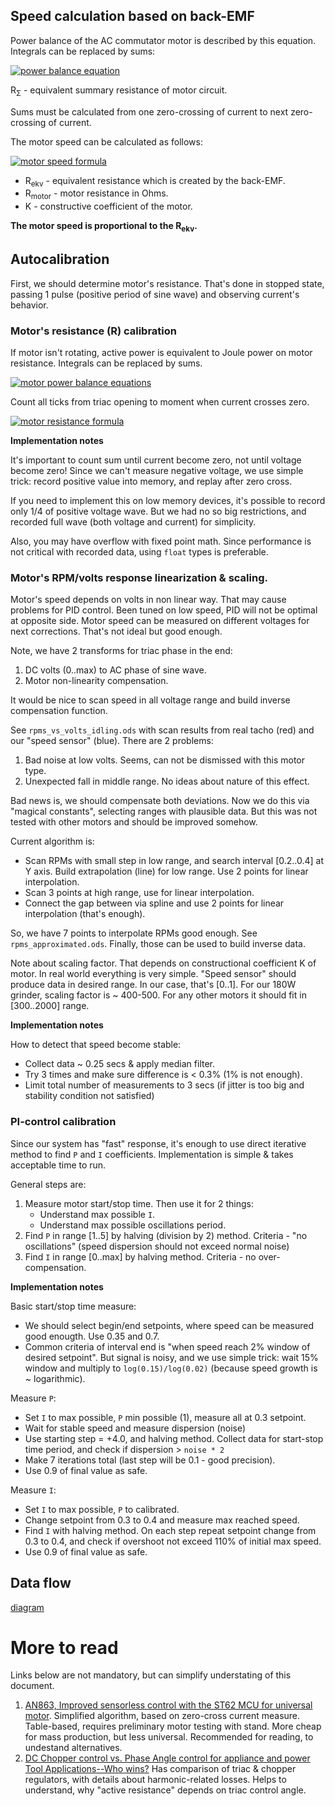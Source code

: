 ## Speed calculation based on back-EMF

Power balance of the AC commutator motor is described by this equation. Integrals can be
replaced by sums:

[![power balance equation](http://mathurl.com/yallc7kg.png)](http://mathurl.com/yallc7kg)

R<sub>&Sigma;</sub> - equivalent summary resistance of motor circuit.

Sums must be calculated from one zero-crossing of current to next zero-crossing of current.

The motor speed can be calculated as follows:

[![motor speed formula](http://mathurl.com/y7m5ccnq.png)](http://mathurl.com/y7m5ccnq)

- R<sub>ekv</sub> - equivalent resistance which is created by the back-EMF.
- R<sub>motor</sub> - motor resistance in Ohms.
- K - constructive coefficient of the motor.

__The motor speed is proportional to the R<sub>ekv</sub>.__


## Autocalibration

First, we should determine motor's resistance. That's done in
stopped state, passing 1 pulse (positive period of sine wave) and observing
current's behavior.


### Motor's resistance (R) calibration

If motor isn't rotating, active power is equivalent to Joule power
on motor resistance. Integrals can be replaced by sums.

[![motor power balance equations](http://mathurl.com/ybwtldyx.png)](http://mathurl.com/ybwtldyx)

Count all ticks from triac opening to moment
when current crosses zero.

[![motor resistance formula](http://mathurl.com/y83s3tu6.png)](http://mathurl.com/y83s3tu6)

**Implementation notes**

It's important to count sum until current become zero, not until voltage become
zero! Since we can't measure negative voltage, we use simple trick: record
positive value into memory, and replay after zero cross.

If you need to implement this on low memory devices, it's possible to record
only 1/4 of positive voltage wave. But we had no so big restrictions, and
recorded full wave (both voltage and current) for simplicity.

Also, you may have overflow with fixed point math. Since performance is not
critical with recorded data, using `float` types is preferable.


### Motor's RPM/volts response linearization & scaling.

Motor's speed depends on volts in non linear way. That may cause problems for
PID control. Been tuned on low speed, PID will not be optimal at opposite side.
Motor speed can be measured on different voltages for next corrections. That's
not ideal but good enough.

Note, we have 2 transforms for triac phase in the end:

1. DC volts (0..max) to AC phase of sine wave.
2. Motor non-linearity compensation.

It would be nice to scan speed in all voltage range and build inverse
compensation function.

See `rpms_vs_volts_idling.ods` with scan results from real tacho (red) and our
"speed sensor" (blue). There are 2 problems:

1. Bad noise at low volts. Seems, can not be dismissed with this motor type.
2. Unexpected fall in middle range. No ideas about nature of this effect.

Bad news is, we should compensate both deviations. Now we do this via "magical
constants", selecting ranges with plausible data. But this was not tested with
other motors and should be improved somehow.

Current algorithm is:

- Scan RPMs with small step in low range, and search interval [0.2..0.4]
  at Y axis. Build extrapolation (line) for low range. Use 2 points for linear
  interpolation.
- Scan 3 points at high range, use for linear interpolation.
- Connect the gap between via spline and use 2 points for linear interpolation
  (that's enough).

So, we have 7 points to interpolate RPMs good enough. See
`rpms_approximated.ods`. Finally, those can be used to build inverse data.

Note about scaling factor. That depends on constructional coefficient K of motor.
In real world everything is very simple. "Speed sensor" should produce data in
desired range. In our case, that's [0..1]. For our 180W grinder, scaling factor
is ~ 400-500. For any other motors it should fit in [300..2000] range.

**Implementation notes**

How to detect that speed become stable:

- Collect data ~ 0.25 secs & apply median filter.
- Try 3 times and make sure difference is < 0.3% (1% is not enough).
- Limit total number of measurements to 3 secs (if jitter is too big and
  stability condition not satisfied)


### PI-control calibration

Since our system has "fast" response, it's enough to use direct iterative
method to find `P` and `I` coefficients. Implementation is simple & takes acceptable
time to run.

General steps are:

1. Measure motor start/stop time. Then use it for 2 things:
   - Understand max possible `I`.
   - Understand max possible oscillations period.
2. Find `P` in range [1..5] by halving (division by 2) method. Criteria -
   "no oscillations" (speed dispersion should not exceed normal noise)
3. Find `I` in range [0..max] by halving method. Criteria - no over-compensation.


**Implementation notes**

Basic start/stop time measure:

- We should select begin/end setpoints, where speed can be measured good enougth.
  Use 0.35 and 0.7.
- Common criteria of interval end is "when speed reach 2% window of desired
  setpoint". But signal is noisy, and we use simple trick: wait 15% window and
  multiply to `log(0.15)/log(0.02)` (because speed growth is ~ logarithmic).

Measure `P`:

- Set `I` to max possible, `P` min possible (1), measure all at 0.3 setpoint.
- Wait for stable speed and measure dispersion (noise)
- Use starting step = +4.0, and halving method. Collect data for start-stop
  time period, and check if dispersion > `noise * 2`
- Make 7 iterations total (last step will be 0.1 - good precision).
- Use 0.9 of final value as safe.

Measure `I`:

- Set `I` to max possible, `P` to calibrated.
- Change setpoint from 0.3 to 0.4 and measure max reached speed.
- Find `I` with halving method. On each step repeat setpoint change from 0.3
  to 0.4, and check if overshoot not exceed 110% of initial max speed.
- Use 0.9 of final value as safe.


## Data flow

[diagram](https://www.draw.io/?lightbox=1&highlight=0000ff&edit=_blank&layers=1&nav=1&page=1#R%3Cmxfile%3E%3Cdiagram%20id%3D%229bc443ba-6071-7a84-ef12-a10f0f5354f1%22%20name%3D%22Main%22%3E7Vxtc5s4EP41nrn7gEcSSMDHxE2bm7m2mSa99j51MMg2F2I8GOft159kkEES2NgWidM2nqawgMDaZ%2FfZXS0Z2KO7xw9ZsJh9TCOaDBCIHgf2uwFC0MM2%2B49LngoJxk4hmGZxVJ5UCa7jZ1oKQSldxRFdSifmaZrk8UIWhul8TsNckgVZlj7Ip03SRL7rIphSTXAdBoku%2FRZH%2BayQesit5Jc0ns7EnSHxiyPjILydZulqXt5vgOzJ%2Bqc4fBeIscovupwFUfpQE9kXA3uUpWlebN09jmjC51ZMW3Hd%2B5ajm%2BfO6DzvcoHjhK7veT6IIJ74xLNKxd0HyYqKr7B%2B0PxJTA6dR2d8jtlemATLZRwO7PNZfpcwAWSb7NbZ03e2A8TOv3xniDDb1x9Q6DfIpjRveypcnEQjSW%2Fld%2FpA0zvKbsNOeKi0hcspntUUJWQZTYI8vpe1HZSgmW6G29zhKo3Z4yJQAtwW45TwdjxliGW6ykJaXlWffmUgx3GGHnahg4rfvjQsxmAIqoOeK9%2BkmDHtJkw3wVPttAU%2FYVk%2Fg23UJq0SrbHRESfQ04ByleZMqTEflmYDxMZks4Q1%2BOT0MZcBk9Fl%2FByM1ydwzJRPzM7G5wP8jkmCVZ4uCy%2FBLwiSeDpn2wmd8KHuaZbHzHjPSnGeLph0uQjCeD694TvvLIdJJuk8vy4fpMFSShEfjT5uRZnQHsSSvjyn3K%2BhEMIGGArrb0KcpKR9NCIsdW%2FTXTIg5UI8T%2Be0mzljcen7mD9kcfgxzr%2BL69h2caa71fALWylFzht0BrbsDIhAhWFn4PlDt3bY6eQMTJi6mO8asK4XlEacf4MkXLHZSzMNamsSpFEJjIdZnNNrZpH86AMLGmSMmTBGRzZGDIBujKjJGPEWlR9sjQ5snbQRc0NZmiT09SfNdWXsYpvbtTptSCCgPm2Q9OHEHD3%2BuMniIBwgknBXP2ZzRqZ8K6zNonrs1ecVbty%2BmFiCGya2EY9%2BL%2FPq61zA3KdgwzTLZ%2Bk0nQfJRSU9l2etTgmNbh63cIlKEv%2FRPH8qY35O7ExU3f%2FvdM3XW%2FVQZ4xWBO1khyPdPrQ92eEQuLGdgyO0tlu5XsutKjwUgxpz%2BoIca4a4WCVLlpQh8AfkvhVY7N8aweDy%2BU8NXj9PmAeRs9GsMGe%2FyU9C1OQnnXZkHWzOIt2Uou8H7gpPipJZyCLP2ybB3%2BUE%2B2EXTydl3S3uyG45ukZpwqaXn277If%2BsvVyW3tKmI60zeSoBrC8rybU1R9Y9hN05VI%2BBqqdnQOFkOvxy9fHHx7PvZjxU6XtCpktmbrpTuoujaE2eSTCmyfmmHFQDRlkQaoeSDph2JKvGuKmJlV9jUK8rNRkpGEKHOEaAZLmqn7SgYsbpZLKk5hXfY9VqnbwaNPo3ldoiJbX1PDN%2BgagVkD69gtPoFT5%2Bvvn85ceXi%2Bu%2Frm%2FOPo0uioLV59ndz%2BUnhGUc7Scs5igIsRXzNuM3bKQM67%2BI19BLmKMkDW%2BZyOFR7e3ls%2B5Fjk%2BaikRJpE1QTZqUulyZN8E98qaapyszMCap5V%2FtTqs70LpkYp2d2YaJAIDECKIwUCqzoGscUg1lFHwEhtj3EcU%2BDiKXji09VDHGWEess4i84lT4R11ncRXaMFNa9SE%2BoLTayzqLhhOdvLrhpPei%2FnaU7V3UPzXkqUV9YJuJfHzSY0akoQf26GawxGm%2B70jwsImAyxXN4mJJsBjiODLZCiLntBJrTJSqkavENV1B5IIdA%2FUJIT23Ygm14eVdk9Gyjq92szASFWPfTBiM1WqZ5amuop9YBOok80%2Ba5LxHhhd7Ibi32DzcFzrHwCK%2FQM2XKJEHaSz4ej0t7usq0tdgR6ts%2FQWZiiSdcCVxgINxzA9%2B%2FevTzU%2BsKEsj6ldWFNEJ9vCcsWNmuCvjO3rFre%2FFNIyUfK1zlLTvWpq64k0w2Uq9WCmO73u%2BR6CCp9pCXeen2xUxHMICkzGwMYF0gqMgGm86%2F06k2GEK0kpJI1j%2F9LRcc6QR%2BCxJVcCD%2BjID%2FV7uDmDvvGIHtPn1EGPoIgfarm%2FLlUTig2Ehh8B2HE9JwXuEfVOCXfSTRPG9aCipwqFnmqU8TMxSBtz5lHMtAJZYBheXsqeoXW2Gfk3GyFGcsSA3Tvl1bG45TTJbzoNSZPmgoRo44p%2FmALvFl5hYnaq6ro%2BtMkMVwJD0E1%2Brs6Ev1nM8LdtzqF5ac3aWfHa07TTWCSqnvE%2BFutXFbu%2Fs6VLB7Nz%2BIzBwZKrfL3JEomqalNFvVu7MygCqvOf2xsr6vbC9rdOreQROoOxKjyDgngjLNlSRwsn09IjRJAmaqzKBoYvEG1Sik8oQJxJpVEvtXTfi1tDYJeOxHdqAWetkHFqH5MhHcRx6BZLTfBk44x8dU%2BGEfzTHfRhJinUUM3Xy%2FeC1r7sjSu1GtD63pSDq%2BdjdklsfgFPYSyQGhjb26nQ7BGs4mlvO70TdE7ZZ93iYf7ZS7sGLN6Ke3Dc1I0dOIl11edgQLWv3kV%2BqPBp3qJEch9eXXz%2FdvO0OJY1OmxLPBkyJareJ%2FBEBuXneEgnXsS8AIGlYWxnACHNCtxePpPHmC4f%2Fms9hk8k%2Bp%2BZf1EUg%2FtoFAQ7BEBLk%2BqDb%2B7iHqF0vSlWrPYVwbQlr%2B8g0iLx0nz8CCi97zW9HNKzBmGjzb3gVWbeaHU0Ob7d7v7bgVa1VyoN0bTPQh7I7MuohGNerYmX3JWe51gbMt0N1DcARQDXRdmA72FRdVLZeS3%2BPzUwWqL9RtreZvmTd6KV6hDTzde2hX%2Fs5sOVeH7irMe8bHjd8hbLcs8%2BzmX2fcUNickh9VbwIxD3MtyAvuzVPyr3UA%2BQHusyPq0ltbM6Ex3E9JNegRBPz0Q5IeavARv04IKRhonxpcrMOA04PEK0O7Hidumo9xdsSjbXoThnCUtVvRnOOzhS%2FcG%2BCQl0N6DCfCrEYfyhbv%2BvhYbc21L3fd0daIOoiKK%2BDHHTRjsUTqCYyBGtf0dwaiShD%2FO482JPgOjs%2BhQudrc7wDXQasN3qL8MVp1d%2Ffs%2B%2B%2BB8%3D%3C%2Fdiagram%3E%3Cdiagram%20id%3D%22a006dd9b-79ae-cdf8-b110-d7cd4f0e9d1a%22%20name%3D%22Speed%20Controller%22%3E7VxZb9s4EP41BnYfbPAQdTzmahug6QZNse3uS6DYjK2tbBqScv76JS3SEkk5VmzKsdvYQCKNSIrizHxzcOQePpk%2Bfszi%2BeSCjWjaQ2D02MOnPYRg4Hn8n6A8lZTIQyVhnCUj2agiXCXPVBKBpN4lI5prDQvG0iKZ68Qhm83osNBocZaxB73ZLUv1u87jMbUIV8M4tanfk1ExKakhCir6J5qMJ%2BrO0I%2FKKzfx8Oc4Y3czeb8ewreLT3l5Gqux5IPmk3jEHmokfNbDJxljRXk0fTyhqVhbtWxlvw8rri7nndFZ0aYDJnIexZN6djriSyFPWVZM2JjN4vSsoh4vno%2BKEQA%2FmxTTlB9Cfkgfk%2BKHJIvjf8TxABF%2BmhdxVhwJ1nDaMI3zPBkq8ockXY4wG6lGMzajJUVeF6P%2BR4viScpLfFcwTqrm%2BJmxuRwnLzL2k56wlGWLp8IIii%2B%2FYq%2BQXLSc3WVDuQZSWsVS1NrIJfxI2ZQW2RNvkNE0LpJ7XWpiKXzjZbtl10uW8LsiIBXFj6QYSDUhARh4%2BiB8fca0kP0qRvKD2kQq0oK9K1gduGT1Oz%2Bb%2BOnr%2FPQhbMVNvkTxU63ZXDTIV98ngKTxPh9eOa9KmMoZbCxaYTn8fZzeybW7ZAVnSCJGoVkP8SH4FGywKehjoQtWRvPkOb5ZNBASIteCtybHPXLKKXGajGdC6vgN%2BNj4%2BJ5mRcLB%2B0hemCaj0UJ60%2FiGpsdLSK6JjwTlJvFReiJGpY%2BaJEhzI2enQbYmRrIXGEDs6ZySA20pZ2igj9qHUFHUIOz2NqfbQobXiXWAmnUgC0zgU1oaDnGyynJIEKnDDNBhpsKiCmngzpGmVHS5ip5r9NFY%2BhL%2FlChXevk396Lyg9JHJYQu9NEHUahrDnajkKGpkQh0opE%2BtFjmwl8bBKSmlPtg36Oh%2BPIrt2xWNNH3ye5Hnj%2FwUEgCWP7FmiyEAHTl0yHb7p6florBFzRNhekFf1zNKR39aQmOLhYPk6SgV%2FN4sXQPPKzTRWXlcltquVL9gsDwdvFSRx6qIGsZkkzqAZYPVvOkLRp2E%2BqURuoNVcdQkHjxeVGlVvKyaz0JDQkIAstvceQhW3cy4%2BDXtdc95LW9eVxnPleJSi503rd0fng7HnC9v77cP3OesYILDBPd%2BhFogPMT8W2USYdmP0DE0xiEnFj9PvR1ow%2B7MPlOw%2Fb9sfgHBFsRAIZ7F4KugCsCBhBBde9V0LW2xxrwsp%2BuU%2FiyUwUKvs7LsCSnw%2FyXAjKH%2BYQABaEj6NJ91D72O4lXVAKsxm4bzpqC9xqnd4kUNUeUSLWq%2B6GKtq0fhA2VjbyWCrd2qAbddeVSmZPGeA0y2XMjLyHTJuJlB0ACTb5eXlxfHP24%2Fnx%2Bcf5t%2F7BklGRc60sweaB5sR28wFWB2Kvxpc8BJkS6p9R35SohY1jcBdrgd7RpUEPTQdgCbcDO0Mac9Hq0sebmHG281Whz%2FuU3QRulYvuNNmY2Fnfj3XSUUnqPzdrHZqGu9W2Tra%2BOy0LYeJ%2BWMZbRu9MICzZniE7Pjk6v%2F%2F3ry9n19%2FPTb5%2F2D6i2QSWnySJnMZbO9GW6yCkG4agTDOodeAUPjHaDP76R%2Bo38aBDi6tPOO9pkbx5YWn7JHg6t1iJy6E2gQKVanBZb9I0otm8O4abUwu9CjduXWgSHV2qhVHxPai3sxOYB1loo18GFHY28SFMcR769ETHAbgotCO7erNo6d7CFFm9lbiEgYIB3YW%2BJHfxDEQPsp2q3ZyZxGdAjqKq1tt9atWocjcDOjZrvane1rX6u0%2FOWcLFBpP4W6hwRf4ABN%2FyEhBBHxCiWhVG7YH6TIFl5ni%2BXTi1c6j0onTKyHJHySXdSOKUs93vl1EpWdq4oEA1UdaH4q1exQhhAgb3mZdc5sKrMfHljaT5apsFefgoQRoOgqqJUvrz7DBmy94l%2BzRoqpbl7XUSFrdrpLgJstdPwnqt%2FMxALA12%2Fka7%2BCOwCxPgkDAgD0bqdxbVd1taHvvjgu8M9lSb%2FfYqvlNrv185AZEIe7mRrwN4I%2Bnp54TghxaEpL1EK1tie0tuigemFgK3jnLvKyWz8bYFhfc%2BRiwx1F5kQ20VWznDdQ0YOHGSV6Oo6eXtY%2BVn3udhmbYKYmHvA3sALAAlDHhOhyGv3Eu4m2QN7D%2BYAc75O92A8YhSWuvESAysbFHQAmKSjt%2BtMF%2FEX2oRRSl7fhEGd6P1rHT2IjP330H%2F5HaDtO0C0pofvge06%2BMTtm%2FtEBYgVgn1mw58lgN0wltJ4dgggRlb5Cxu4ecYbwm52kYkeQvT9jt7Yt3cpLhKbg7vOX0IYmi%2BZLN8GXeOfBQ78M2Ine3vIT4UQj5J7fjgWh8J0i98FQuCZZkxITsY4tM7Gqi2%2FTa15wwj8fzwVqze7yec7OQcQgD4UIg0%2BPa%2Ba5964%2BWvjuLUpivYiFwZWqtKzBA7iBonDDiTOtz3DJomb77%2FEgXKXsy%2BODDm7ycyZvUtezW1YIp3a1upA8Php9WNhpb2ofpENn%2F0P%3C%2Fdiagram%3E%3C%2Fmxfile%3E)


# More to read

Links below are not mandatory, but can simplify understating of this document.

1. [AN863, Improved sensorless control with the ST62 MCU for universal motor](https://www.st.com/resource/en/application_note/cd00003969.pdf).
   Simplified algorithm, based on zero-cross current measure. Table-based,
   requires preliminary motor testing with stand. More cheap for mass production,
   but less universal. Recommended for reading, to undestand alternatives.
2. [DC Chopper control vs. Phase Angle control for appliance and power Tool Applications--Who wins?](https://www.edn.com/Home/PrintView?contentItemId=4214636)
   Has comparison of triac & chopper regulators, with details about
   harmonic-related losses. Helps to understand, why "active resistance" depends
   on triac control angle.
